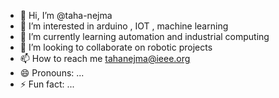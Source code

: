 - 👋 Hi, I’m @taha-nejma
- 👀 I’m interested in arduino , IOT , machine learning
- 🌱 I’m currently learning automation and industrial computing
- 💞️ I’m looking to collaborate on robotic projects
- 📫 How to reach me tahanejma@ieee.org
- 😄 Pronouns: ...
- ⚡ Fun fact: ...

<!---
taha-nejma/taha-nejma is a ✨ special ✨ repository because its `README.md` (this file) appears on your GitHub profile.
You can click the Preview link to take a look at your changes.
--->
